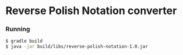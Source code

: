# Reverse Polish Notation converter
### Running
```bash
$ gradle build
$ java -jar build/libs/reverse-polish-notation-1.0.jar
```